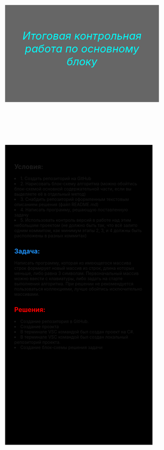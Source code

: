 <style>
header 
{
  background-color: #666;
  padding: 30px;
  text-align: center;
  font-size: 35px;
  color: #00FFFF;
}
article 
{
  float: left;
  padding: 30px;
  width: 84%;
  background-color: #000;
  height: 920px;
}
</style>
<header>
  <h6>Итоговая контрольная работа по основному блоку
</h6>
</header>
<article>
<h2>Условия:</H2>
<li> 1. Создать репозиторий на GitHub</li>
<li>2. Нарисовать блок-схему алгоритма (можно обойтись блок-схемой основной содержательной части, если вы выделяете её в отдельный метод)</li>
<li>3. Снабдить репозиторий оформленным текстовым описанием решения (файл README.md)
<li>4. Написать программу, решающую поставленную задачу</li>
<li>5. Использовать контроль версий в работе над этим небольшим проектом (не должно быть так, что всё залито одним коммитом, как минимум этапы 2, 3, и 4 должны быть расположены в разных коммитах)</li></ul> 
<h2 style="color:DodgerBlue;"> Задача:</h2>
Написать программу, которая из имеющегося массива строк формирует новый массив из строк, длина которых меньше, либо равна 3 символам. Первоначальный массив можно ввести с клавиатуры, либо задать на старте выполнения алгоритма. При решении не рекомендуется пользоваться коллекциями, лучше обойтись исключительно массивами.


<h2 style="color:red;">Решения:</h2>
<li> Создание репозитория в GitHub.</li>
<li> Создание проэкта</li>
<li> В терминале VSC командой был создан проект на C#.</li>
<li> В терминале VSC командой был создан локальный репозиторий проекта.</li>
<li> Cоздание блок-схемы решения задачи</li>
</article>
